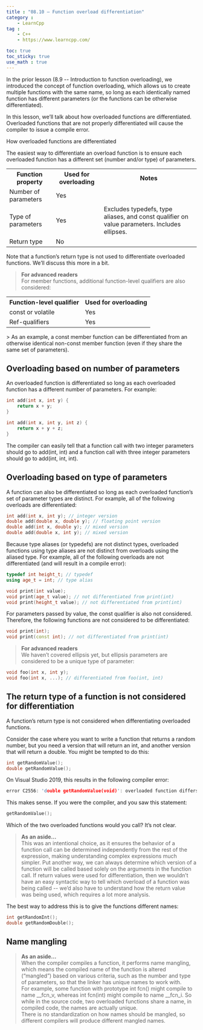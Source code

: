 ```yaml
---
title : "08.10 — Function overload differentiation"
category :
    - LearnCpp
tag : 
    - C++
    - https://www.learncpp.com/

toc: true  
toc_sticky: true 
use_math : true
---
```



In the prior lesson (8.9 -- Introduction to function overloading), we introduced the concept of function overloading, which allows us to create multiple functions with the same name, so long as each identically named function has different parameters (or the functions can be otherwise differentiated).

In this lesson, we’ll talk about how overloaded functions are differentiated. Overloaded functions that are not properly differentiated will cause the compiler to issue a compile error.

How overloaded functions are differentiated

The easiest way to differentiate an overload function is to ensure each overloaded function has a different set (number and/or type) of parameters.

<table class="cpp-table"><tbody><tr><th>Function property</th><th>Used for overloading</th><th>Notes</th></tr><tr><td>Number of parameters</td><td>Yes</td><td></td></tr><tr><td>Type of parameters</td><td>Yes</td><td>Excludes typedefs, type aliases, and const qualifier on value parameters. Includes ellipses.</td></tr><tr><td>Return type</td><td>No</td><td></td></tr></tbody></table>

Note that a function’s return type is not used to differentiate overloaded functions. We’ll discuss this more in a bit.

>**For advanced readers**  
For member functions, additional function-level qualifiers are also considered:  
  <table class="cpp-table"><tbody><tr><th>Function-level qualifier</th><th>Used for overloading</th></tr><tr><td>const or volatile</td><td>Yes</td></tr><tr><td>Ref-qualifiers</td><td>Yes</td></tr></tbody></table>  
> As an example, a const member function can be differentiated from an otherwise identical non-const member function (even if they share the same set of parameters).


## Overloading based on number of parameters

An overloaded function is differentiated so long as each overloaded function has a different number of parameters. For example:

```c++
int add(int x, int y) {
    return x + y;
}

int add(int x, int y, int z) {
    return x + y + z;
}
```

The compiler can easily tell that a function call with two integer parameters should go to add(int, int) and a function call with three integer parameters should go to add(int, int, int).


## Overloading based on type of parameters

A function can also be differentiated so long as each overloaded function’s set of parameter types are distinct. For example, all of the following overloads are differentiated:

```c++
int add(int x, int y); // integer version
double add(double x, double y); // floating point version
double add(int x, double y); // mixed version
double add(double x, int y); // mixed version
```

Because type aliases (or typedefs) are not distinct types, overloaded functions using type aliases are not distinct from overloads using the aliased type. For example, all of the following overloads are not differentiated (and will result in a compile error):

```c++
typedef int height_t; // typedef
using age_t = int; // type alias

void print(int value);
void print(age_t value); // not differentiated from print(int)
void print(height_t value); // not differentiated from print(int)
```

For parameters passed by value, the const qualifier is also not considered. Therefore, the following functions are not considered to be differentiated:

```c++
void print(int);
void print(const int); // not differentiated from print(int)
```

>**For advanced readers**  
We haven’t covered ellipsis yet, but ellipsis parameters are considered to be a unique type of parameter:

```c++
void foo(int x, int y);
void foo(int x, ...); // differentiated from foo(int, int)
```


## The return type of a function is not considered for differentiation

A function’s return type is not considered when differentiating overloaded functions.

Consider the case where you want to write a function that returns a random number, but you need a version that will return an int, and another version that will return a double. You might be tempted to do this:

```c++
int getRandomValue();
double getRandomValue();
```

On Visual Studio 2019, this results in the following compiler error:

```c++
error C2556: 'double getRandomValue(void)': overloaded function differs only by return type from 'int getRandomValue(void)'
```

This makes sense. If you were the compiler, and you saw this statement:

```c++
getRandomValue();
```

Which of the two overloaded functions would you call? It’s not clear.


>**As an aside…**  
This was an intentional choice, as it ensures the behavior of a function call can be determined independently from the rest of the expression, making understanding complex expressions much simpler. Put another way, we can always determine which version of a function will be called based solely on the arguments in the function call. If return values were used for differentiation, then we wouldn’t have an easy syntactic way to tell which overload of a function was being called -- we’d also have to understand how the return value was being used, which requires a lot more analysis.

The best way to address this is to give the functions different names:

```c++
int getRandomInt();
double getRandomDouble();
```


## Name mangling

>**As an aside…**  
When the compiler compiles a function, it performs name mangling, which means the compiled name of the function is altered (“mangled”) based on various criteria, such as the number and type of parameters, so that the linker has unique names to work with.  
For example, some function with prototype int fcn() might compile to name __fcn_v, whereas int fcn(int) might compile to name __fcn_i. So while in the source code, two overloaded functions share a name, in compiled code, the names are actually unique.  
There is no standardization on how names should be mangled, so different compilers will produce different mangled names.